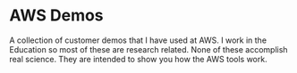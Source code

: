 # AWS Demos

A collection of customer demos that I have used at AWS. I work in the 
Education so most of these are research related. None of these accomplish real 
science. They are intended to show you how the AWS tools work. 


